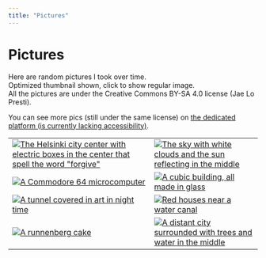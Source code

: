 ```yaml
---
title: "Pictures"
---
```


# Pictures

Here are random pictures I took over time.  
Optimized thumbnail shown, click to show regular image.  
All the pictures are under the Creative Commons BY-SA 4.0 license (Jae Lo Presti).

You can see more pics (still under the same license) on [the dedicated platform (is currently lacking accessibility)](https://pix.777.tf).

|                                                                                                                                                                                         |                                                                                                                                                               |
| --------------------------------------------------------------------------------------------------------------------------------------------------------------------------------------- | ------------------------------------------------------------------------------------------------------------------------------------------------------------- |
| [![The Helsinki city center with electric boxes in the center that spell the word "forgive"](https://bm.777.tf/wb/pics/forgive-optim-small.jpg)](https://bm.777.tf/wb/pics/forgive.jpg) | [![The sky with white clouds and the sun reflecting in the middle](https://bm.777.tf/wb/pics/clouds-optim-small.jpg)](https://bm.777.tf/wb/pics/clouds.jpg)   |
| [![A Commodore 64 microcomputer](https://bm.777.tf/wb/pics/commodore-optim-small.jpg)](https://bm.777.tf/wb/pics/commodore.jpg)                                                         | [![A cubic building, all made in glass](https://bm.777.tf/wb/pics/cubic-optim-small.jpg)](https://bm.777.tf/wb/pics/cubic.jpg)                                |
| [![A tunnel covered in art in night time](https://bm.777.tf/wb/pics/nighttime-optim-small.jpg)](https://bm.777.tf/wb/pics/nighttime.jpg)                                                | [![Red houses near a water canal](https://bm.777.tf/wb/pics/redhouse-optim-small.jpg)](https://bm.777.tf/wb/pics/redhouse.jpg)                                |
| [![A runnenberg cake](https://bm.777.tf/wb/pics/runnenberg-optim-small.jpg)](https://bm.777.tf/wb/pics/runnenberg.jpg)                                                                  | [![A distant city surrounded with trees and water in the middle](https://bm.777.tf/wb/pics/distance-optim-small.jpg)](https://bm.777.tf/wb/pics/distance.jpg) |

<style>
table thead {
    display:none
}
</style>

